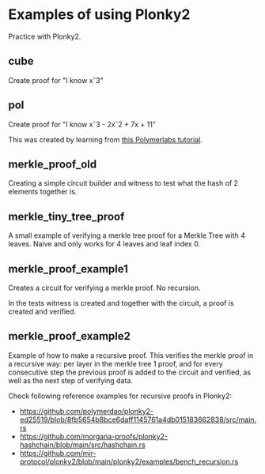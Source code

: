 # Examples of using Plonky2

Practice with Plonky2.

## cube

Create proof for "I know xˆ3"

## pol  

Create proof for "I know xˆ3 - 2xˆ2 + 7x + 11"

This was created by learning from [this Polymerlabs tutorial](https://polymerlabs.medium.com/a-tutorial-on-writing-zk-proofs-with-plonky2-part-i-be5812f6b798). 

## merkle_proof_old

Creating a simple circuit builder and witness to test what the hash of 2 elements together is. 

## merkle_tiny_tree_proof

A small example of verifying a merkle tree proof for a Merkle Tree with 4 leaves. 
Naive and only works for 4 leaves and leaf index 0.

## merkle_proof_example1

Creates a circuit for verifying a merkle proof. No recursion. 

In the tests witness is created and together with the circuit, a proof is created and verified. 

## merkle_proof_example2

Example of how to make a recursive proof. This verifies the merkle proof in a recursive way: per layer in the merkle tree 1 proof, and for every consecutive step the previous proof is added to the circuit and verified, as well as the next step of verifying data. 

Check following reference examples for recursive proofs in Plonky2:
- https://github.com/polymerdao/plonky2-ed25519/blob/8fb5654b8bce6daff1145761a4db015183662838/src/main.rs
- https://github.com/morgana-proofs/plonky2-hashchain/blob/main/src/hashchain.rs 
- https://github.com/mir-protocol/plonky2/blob/main/plonky2/examples/bench_recursion.rs
